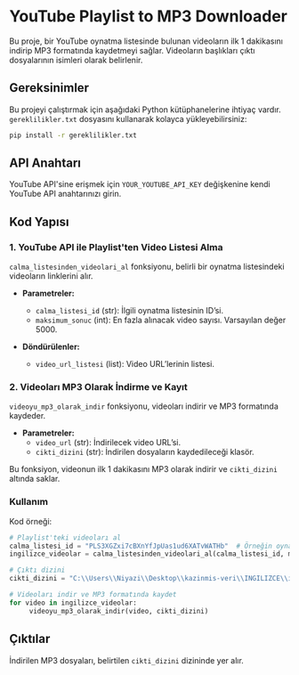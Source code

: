 
# YouTube Playlist to MP3 Downloader

Bu proje, bir YouTube oynatma listesinde bulunan videoların ilk 1 dakikasını indirip MP3 formatında kaydetmeyi sağlar. Videoların başlıkları çıktı dosyalarının isimleri olarak belirlenir.

## Gereksinimler

Bu projeyi çalıştırmak için aşağıdaki Python kütüphanelerine ihtiyaç vardır. `gereklilikler.txt` dosyasını kullanarak kolayca yükleyebilirsiniz:

```bash
pip install -r gereklilikler.txt
```

## API Anahtarı

YouTube API'sine erişmek için `YOUR_YOUTUBE_API_KEY` değişkenine kendi YouTube API anahtarınızı girin.

## Kod Yapısı

### 1. YouTube API ile Playlist'ten Video Listesi Alma

`calma_listesinden_videolari_al` fonksiyonu, belirli bir oynatma listesindeki videoların linklerini alır.

- **Parametreler:**
  - `calma_listesi_id` (str): İlgili oynatma listesinin ID’si.
  - `maksimum_sonuc` (int): En fazla alınacak video sayısı. Varsayılan değer 5000.

- **Döndürülenler:**
  - `video_url_listesi` (list): Video URL’lerinin listesi.

### 2. Videoları MP3 Olarak İndirme ve Kayıt

`videoyu_mp3_olarak_indir` fonksiyonu, videoları indirir ve MP3 formatında kaydeder.

- **Parametreler:**
  - `video_url` (str): İndirilecek video URL’si.
  - `cikti_dizini` (str): İndirilen dosyaların kaydedileceği klasör.

Bu fonksiyon, videonun ilk 1 dakikasını MP3 olarak indirir ve `cikti_dizini` altında saklar.

### Kullanım

Kod örneği:

```python
# Playlist'teki videoları al
calma_listesi_id = "PLS3XGZxi7cBXnYfJpUas1ud6XATvWATHb"  # Örneğin oynatma listesi ID'si
ingilizce_videolar = calma_listesinden_videolari_al(calma_listesi_id, maksimum_sonuc=5000)

# Çıktı dizini
cikti_dizini = "C:\\Users\\Niyazi\\Desktop\\kazinmis-veri\\INGILIZCE\\ingilizce-ham"

# Videoları indir ve MP3 formatında kaydet
for video in ingilizce_videolar:
     videoyu_mp3_olarak_indir(video, cikti_dizini)
```

## Çıktılar

İndirilen MP3 dosyaları, belirtilen `cikti_dizini` dizininde yer alır.
